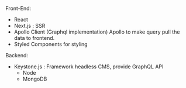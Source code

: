 Front-End:
* React
* Next.js : SSR
* Apollo Client (Graphql implementation)
Apollo to make query pull the data to frontend.
* Styled Components for styling


Backend:
* Keystone.js : Framework headless CMS, provide GraphQL API 
    * Node
    * MongoDB